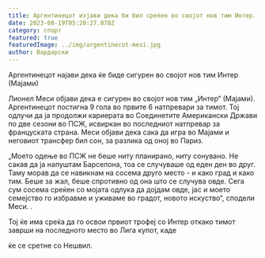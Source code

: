 ```yaml
---
title: Аргентинецот изјави дека би бил среќен во својот нов тим Интер...
date: 2023-08-19T05:20:27.878Z
category: спорт
featured: true
featuredImage: ../img/argentinecot-mesi.jpg
author: Вардарски
---
```

Аргентинецот најави дека ќе биде сигурен во својот нов тим Интер (Мајами)

Лионел Меси објави дека е сигурен во својот нов тим „Интер“ (Мајами). Аргентинецот постигна 9 гола во првите 6 натпревари за тимот. Тој одлучи да ја продолжи кариерата во Соединетите Американски Држави по две сезони во ПСЖ, исвиркан во последниот натпревар за француската страна. Меси објави дека сака да игра во Мајами и неговиот трансфер бил сон, за разлика од оној во Париз.

„Моето одење во ПСЖ не беше ниту планирано, ниту сонувано. Не сакав да ја напуштам Барселона, тоа се случуваше од еден ден во друг. Таму морав да се навикнам на сосема друго место - и како град и како тим. Беше за жал, беше спротивно од она што се случува овде. Сега сум сосема среќен со мојата одлука да дојдам овде, јас и моето семејство го избравме и уживаме во градот, новото искуство“, сподели Меси. .

Тој ќе има среќа да го освои првиот трофеј со Интер откако тимот заврши на последното место во Лига купот, каде

ќе се сретне со Нешвил.